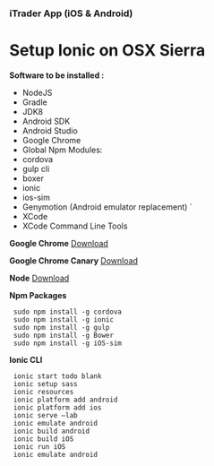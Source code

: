 ### iTrader App (iOS & Android)

# Setup Ionic on OSX Sierra

**Software to be installed :**
- NodeJS
- Gradle
- JDK8
- Android SDK
- Android Studio
- Google Chrome
- Global Npm Modules:
- cordova
- gulp cli
- boxer
- ionic
- ios-sim
- Genymotion (Android emulator replacement) `
- XCode
- XCode Command Line Tools

**Google Chrome**
[Download](https://www.google.com/chrome/browser/desktop/)

**Google Chrome Canary**
[Download](https://www.google.com/chrome/browser/canary.html)

**Node**
[Download](https://www.nodejs.org)

**Npm Packages**
```
 sudo npm install -g cordova
 sudo npm install -g ionic
 sudo npm install -g gulp
 sudo npm install -g Bower
 sudo npm install -g iOS-sim
```
**Ionic CLI**
```
 ionic start todo blank
 ionic setup sass
 ionic resources
 ionic platform add android
 ionic platform add ios
 ionic serve –lab
 ionic emulate android
 ionic build android
 ionic build iOS
 ionic run iOS
 ionic emulate android
```



